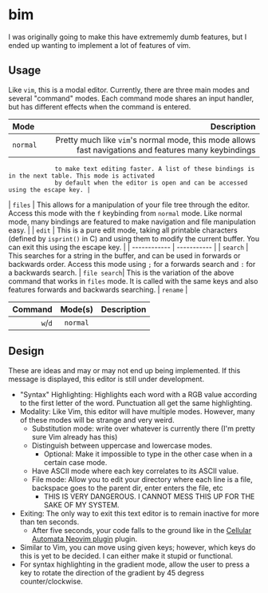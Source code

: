 # bim

I was originally going to make this have extrememly dumb features, but I ended up wanting
to implement a lot of features of vim. 


## Usage

Like `vim`, this is a modal editor. Currently, there are three main modes and several "command" modes.
Each command mode shares an input handler, but has different effects when the command is entered.

|     Mode     | Description |
| :----------- | ----------: |
| `normal`     | Pretty much like `vim`'s normal mode, this mode allows fast navigations and features many keybindings
                 to make text editing faster. A list of these bindings is in the next table. This mode is activated 
                 by default when the editor is open and can be accessed using the escape key. |
| `files`      | This allows for a manipulation of your file tree through the editor. Access this mode with the `f`
                 keybinding from `normal` mode. Like normal mode, many bindings are featured to make navigation and
                 file manipulation easy. |
| `edit`       | This is a pure edit mode, taking all printable characters (defined by `isprint()` in C) and using 
                 them to modify the current buffer. You can exit this using the escape key. |
| ------------ | ----------- |
| `search`     | This searches for a string in the buffer, and can be used in forwards or backwards order. Access this 
                 mode using `;` for a forwards search and `:` for a backwards search.
| `file search`| This is the variation of the above command that works in `files` mode. It is called with the same 
                 keys and also features forwards and backwards searching.
| `rename`     |

| Command | Mode(s) | Description |
| -----:  | :-----: | :---------- |
| `w`/`d` | `normal`

## Design

These are ideas and may or may not end up being implemented. If this message is displayed, this editor is still under development.

- "Syntax" Highlighting: Highlights each word with a RGB value according to the first letter of the word. Punctuation all get the same highlighting.
- Modality: Like Vim, this editor will have multiple modes. However, many of these modes will be strange and very weird.
    - Substitution mode: write over whatever is currently there (I'm pretty sure Vim already has this)
    - Distinguish between uppercase and lowercase modes.
        - Optional: Make it impossible to type in the other case when in a certain case mode.
    - Have ASCII mode where each key correlates to its ASCII value.
    - File mode: Allow you to edit your directory where each line is a file, backspace goes to the parent dir, enter enters the file, etc
        - THIS IS VERY DANGEROUS. I CANNOT MESS THIS UP FOR THE SAKE OF MY SYSTEM.
- Exiting: The only way to exit this text editor is to remain inactive for more than ten seconds. 
    - After five seconds, your code falls to the ground like in the [Cellular Automata Neovim plugin](https://github.com/Eandrju/cellular-automaton.nvim) plugin.
- Similar to Vim, you can move using given keys; however, which keys do this is yet to be decided. I can either make it stupid or functional.
- For syntax highlighting in the gradient mode, allow the user to press a key to rotate the direction of the gradient by 45 degress counter/clockwise.
